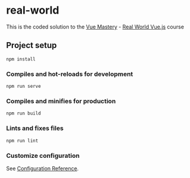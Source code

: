 # real-world

This is the coded solution to the [Vue Mastery](https://www.vuemastery.com/) - [Real World Vue.js](https://www.vuemastery.com/courses/real-world-vue-js) course

## Project setup
```
npm install
```

### Compiles and hot-reloads for development
```
npm run serve
```

### Compiles and minifies for production
```
npm run build
```

### Lints and fixes files
```
npm run lint
```

### Customize configuration
See [Configuration Reference](https://cli.vuejs.org/config/).
